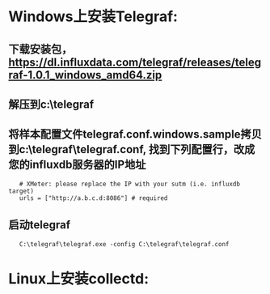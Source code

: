 
# Windows上安装Telegraf: 

## 下载安装包，https://dl.influxdata.com/telegraf/releases/telegraf-1.0.1_windows_amd64.zip    
## 解压到c:\telegraf
## 将样本配置文件telegraf.conf.windows.sample拷贝到c:\telegraf\telegraf.conf, 找到下列配置行，改成您的influxdb服务器的IP地址
```
   # XMeter: please replace the IP with your sutm (i.e. influxdb target)
   urls = ["http://a.b.c.d:8086"] # required
```
## 启动telegraf
```
   C:\telegraf\telegraf.exe -config C:\telegraf\telegraf.conf
```


# Linux上安装collectd:

